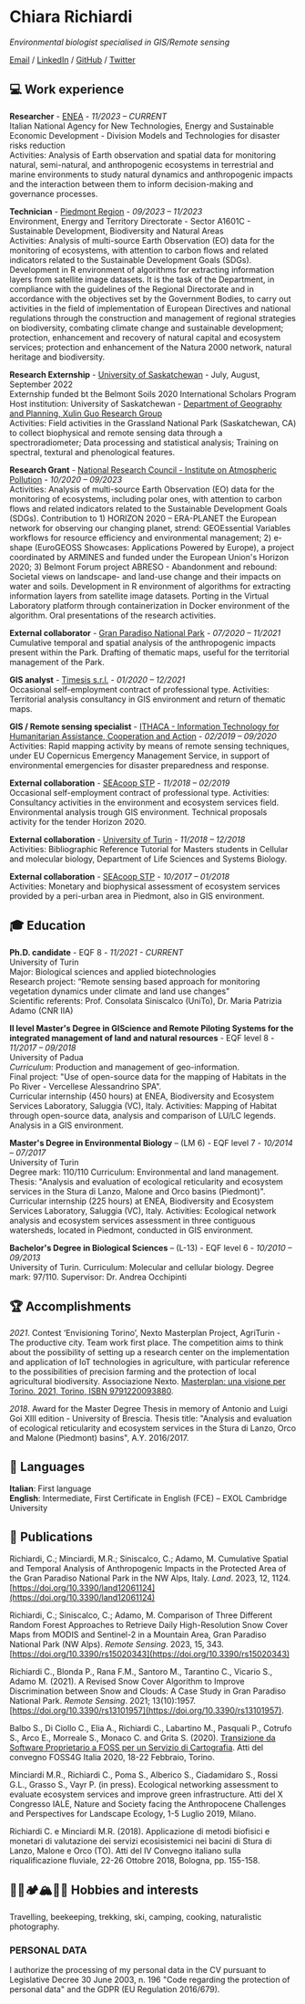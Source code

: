 # Chiara Richiardi
*Environmental biologist specialised in GIS/Remote sensing*

[Email](mailto:chiara.richiardi@gmail.com) / [LinkedIn](https://www.linkedin.com/in/chiara-richiardi) / [GitHub](https://github.com/chiararik) / [Twitter](https://twitter.com/chiararichiardi)

## 💻 Work experience

**Researcher** - [ENEA](https://impatti.sostenibilita.enea.it/en) - *11/2023 – CURRENT*  
Italian National Agency for New Technologies, Energy and Sustainable Economic Development - Division Models and Technologies for disaster risks reduction    
Activities: Analysis of Earth observation and spatial data for monitoring natural, semi-natural, and anthropogenic ecosystems in terrestrial and marine environments to study natural dynamics and anthropogenic impacts and the interaction between them to inform decision-making and governance processes.  

**Technician** - [Piedmont Region](https://www.regione.piemonte.it/web/amministrazione/organizzazione/direzioni-settori-regionali/a1600a-ambiente-energia-territorio/a1601c-sviluppo-sostenibile-biodiversita-aree-naturali) - *09/2023 – 11/2023*  
Environment, Energy and Territory Directorate - Sector A1601C - Sustainable Development, Biodiversity and Natural Areas  
Activities: Analysis of multi-source Earth Observation (EO) data for the monitoring of ecosystems, with attention to carbon flows and related indicators related to the Sustainable Development Goals (SDGs). Development in R environment of algorithms for extracting information layers from satellite image datasets. It is the task of the Department, in compliance with the guidelines of the Regional Directorate and in accordance with the objectives set by the Government Bodies, to carry out activities in the field of implementation of European Directives and national regulations through the construction and management of regional strategies on biodiversity, combating climate change and sustainable development; protection, enhancement and recovery of natural capital and ecosystem services; protection and enhancement of the Natura 2000 network, natural heritage and biodiversity.  

**Research Externship** - [University of Saskatchewan](https://www.usask.ca/) - July, August, September 2022  
Externship funded bt the Belmont Soils 2020 International Scholars Program  
Host institution: University of Saskatchewan - [Department of Geography and Planning, Xulin Guo Research Group](https://research-groups.usask.ca/guo/)  
Activities: Field activities in the Grassland National Park (Saskatchewan, CA) to collect biophysical and remote sensing data through a spectroradiometer; Data processing and statistical analysis; Training on spectral, textural and phenological features.

**Research Grant** - [National Research Council - Institute on Atmospheric Pollution](https://en.iia.cnr.it/) - *10/2020 – 09/2023*  
Activities: Analysis of multi-source Earth Observation (EO) data for the monitoring of ecosystems, including polar ones, with attention to carbon flows and related indicators related to the Sustainable Development Goals (SDGs). Contribution to 1) HORIZON 2020 – ERA-PLANET the European network for observing our changing planet, strend: GEOEssential Variables workflows for resource efficiency and environmental management; 2) e-shape (EuroGEOSS Showcases: Applications Powered by Europe), a project coordinated by ARMINES and funded under the European Union's Horizon 2020; 3) Belmont Forum project ABRESO - Abandonment and rebound: Societal views on landscape- and land-use change and their impacts on water and soils. Development in R environment of algorithms for extracting information layers from satellite image datasets. Porting in the Virtual Laboratory platform through containerization in Docker environment of the algorithm. Oral presentations of the research activities.

**External collaborator** - [Gran Paradiso National Park](https://www.pngp.it/en) - *07/2020 – 11/2021*  
Cumulative temporal and spatial analysis of the anthropogenic impacts present within the Park. Drafting of thematic maps, useful for the territorial management of the Park.

**GIS analyst** - [Timesis s.r.l.](www.timesis.it) - *01/2020 – 12/2021*  
Occasional self-employment contract of professional type.
Activities: Territorial analysis consultancy in GIS environment and return of thematic maps.

**GIS / Remote sensing specialist** - [ITHACA - Information Technology for Humanitarian Assistance, Cooperation and Action](https://ithaca.earth/) - *02/2019 – 09/2020*  
Activities: Rapid mapping activity by means of remote sensing techniques, under EU Copernicus Emergency Management Service, in support of environmental emergencies for disaster preparedness and response.

**External collaboration** - [SEAcoop STP](www.seacoop.com) - *11/2018 – 02/2019*  
Occasional self-employment contract of professional type.
Activities: Consultancy activities in the environment and ecosystem services field. Environmental analysis trough GIS environment. Technical proposals activity for the tender Horizon 2020.

**External collaboration** - [University of Turin](https://www.unito.it/) - *11/2018 – 12/2018*  
Activities: Bibliographic Reference Tutorial for Masters students in Cellular and molecular biology, Department of Life Sciences and Systems Biology.

**External collaboration** - [SEAcoop STP](www.seacoop.com) - *10/2017 – 01/2018*  
Activities: Monetary and biophysical assessment of ecosystem services provided by a peri-urban area in Piedmont, also in GIS environment.


## 🎓 Education
**Ph.D. candidate** - EQF 8 - *11/2021 - CURRENT*  
University of Turin  
Major: Biological sciences and applied biotechnologies  
Research project: “Remote sensing based approach for monitoring vegetation dynamics under climate and land use changes”  
Scientific referents: Prof. Consolata Siniscalco (UniTo), Dr. Maria Patrizia Adamo (CNR IIA)  

**II level Master's Degree in GIScience and Remote Piloting Systems for the integrated management of land and natural resources** - EQF level 8 - *11/2017 – 09/2018*  
University of Padua  
*Curriculum*: Production and management of geo-information.  
Final project: "Use of open-source data for the mapping of Habitats in the Po River - Vercellese Alessandrino SPA".  
Curricular internship (450 hours) at ENEA, Biodiversity and Ecosystem Services Laboratory, Saluggia (VC), Italy. Activities: Mapping of Habitat through open-source data, analysis and comparison of LU/LC legends. Analysis in a GIS environment.  

**Master's Degree in Environmental Biology** – (LM 6) - EQF level 7 - *10/2014 – 07/2017*  
University of Turin  
Degree mark: 110/110 
Curriculum: Environmental and land management.   
Thesis: "Analysis and evaluation of ecological reticularity and ecosystem services in the Stura di Lanzo, Malone and Orco basins (Piedmont)".  
Curricular internship (225 hours) at ENEA, Biodiversity and Ecosystem Services Laboratory, Saluggia (VC), Italy. Activities: Ecological network analysis and ecosystem services assessment in three contiguous watersheds, located in Piedmont, conducted in GIS environment.  

**Bachelor's Degree in Biological Sciences** – (L-13) - EQF level 6 - *10/2010 – 09/2013*  
University of Turin. Curriculum: Molecular and cellular biology. Degree mark: 97/110. Supervisor: Dr. Andrea Occhipinti  

## 🏆 Accomplishments
*2021*. Contest ‘Envisioning Torino’, Nexto Masterplan Project, AgriTurin - The productive city. Team work first place. The competition aims to think about the possibility of setting up a research center on the implementation and application of IoT technologies in agriculture, with particular reference to the possibilities of precision farming and the protection of local agricultural biodiversity. Associazione Nexto. [Masterplan: una visione per Torino. 2021, Torino, ISBN 9791220093880](https://www.nextomasterplan.it/masterplan/).

*2018*. Award for the Master Degree Thesis in memory of Antonio and Luigi Goi XIII edition - University of Brescia. Thesis title: "Analysis and evaluation of ecological reticularity and ecosystem services in the Stura di Lanzo, Orco and Malone (Piedmont) basins", A.Y. 2016/2017.

## 💬 Languages
**Italian**: First language  
**English**: Intermediate, First Certificate in English (FCE) – EXOL Cambridge University  

## 📄 Publications
Richiardi, C.; Minciardi, M.R.; Siniscalco, C.; Adamo, M. Cumulative Spatial and Temporal Analysis of Anthropogenic Impacts in the Protected Area of the Gran Paradiso National Park in the NW Alps, Italy. *Land*. 2023, 12, 1124. [https://doi.org/10.3390/land12061124](https://doi.org/10.3390/land12061124)  

Richiardi, C.; Siniscalco, C.; Adamo, M. Comparison of Three Different Random Forest Approaches to Retrieve Daily High-Resolution Snow Cover Maps from MODIS and Sentinel-2 in a Mountain Area, Gran Paradiso National Park (NW Alps). *Remote Sensing*. 2023, 15, 343. [https://doi.org/10.3390/rs15020343](https://doi.org/10.3390/rs15020343)
  
Richiardi C., Blonda P., Rana F.M., Santoro M., Tarantino C., Vicario S., Adamo M. (2021). A Revised Snow Cover Algorithm to Improve Discrimination between Snow and Clouds: A Case Study in Gran Paradiso National Park. *Remote Sensing*. 2021; 13(10):1957. [https://doi.org/10.3390/rs13101957](https://doi.org/10.3390/rs13101957).

Balbo S., Di Ciollo C., Elia A., Richiardi C., Labartino M., Pasquali P., Cotrufo S., Arco E., Morreale S., Monaco C. and Grita S. (2020). [Transizione da Software Proprietario a FOSS per un Servizio di Cartografia](https://zenodo.org/record/3723866#.YunUs3bP02w). Atti del convegno FOSS4G Italia 2020, 18-22 Febbraio, Torino.

Minciardi M.R., Richiardi C., Poma S., Alberico S., Ciadamidaro S., Rossi G.L., Grasso S., Vayr P. (in press). Ecological networking assessment to evaluate ecosystem services and improve green infrastructure. Atti del X Congresso IALE, Nature and Society facing the Anthropocene Challenges and Perspectives for Landscape Ecology, 1-5 Luglio 2019, Milano.

Richiardi C. e Minciardi M.R. (2018). Applicazione di metodi biofisici e monetari di valutazione dei servizi ecosisistemici nei bacini di Stura di Lanzo, Malone e Orco (TO). Atti del IV Convegno italiano sulla riqualificazione fluviale, 22-26 Ottobre 2018, Bologna, pp. 155-158.


## 🧭🐝🏕️🏔️👨‍🍳 Hobbies and interests
Travelling, beekeeping, trekking, ski, camping, cooking, naturalistic photography.

### PERSONAL DATA 
I authorize the processing of my personal data in the CV pursuant to Legislative Decree 30 June 2003, n. 196 "Code regarding the protection of personal data" and the GDPR (EU Regulation 2016/679).
